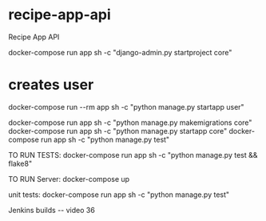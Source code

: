 # recipe-app-api
Recipe App API


docker-compose run app sh -c "django-admin.py startproject core"

# creates user
docker-compose run --rm app sh -c "python manage.py startapp user"

docker-compose run app sh -c "python manage.py makemigrations core"
docker-compose run app sh -c "python manage.py startapp core"
docker-compose run app sh -c "python manage.py test"

TO RUN TESTS:
docker-compose run app sh -c "python manage.py test && flake8"

TO RUN Server:
docker-compose up

unit tests:
docker-compose run app sh -c "python manage.py test"


Jenkins builds -- video 36
